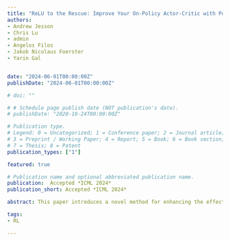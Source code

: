 ```yaml
---
title: "ReLU to the Rescue: Improve Your On-Policy Actor-Critic with Positive Advantages"
authors:
- Andrew Jesson
- Chris Lu
- admin
- Angelos Filos
- Jakob Nicolaus Foerster
- Yarin Gal


date: "2024-06-01T00:00:00Z"
publishDate: "2024-06-01T00:00:00Z"

# doi: ""

# # Schedule page publish date (NOT publication's date).
# publishDate: "2020-10-24T00:00:00Z"

# Publication type.
# Legend: 0 = Uncategorized; 1 = Conference paper; 2 = Journal article;
# 3 = Preprint / Working Paper; 4 = Report; 5 = Book; 6 = Book section;
# 7 = Thesis; 8 = Patent
publication_types: ["1"]

featured: true

# Publication name and optional abbreviated publication name.
publication:  Accepted *ICML 2024* 
publication_short: Accepted *ICML 2024*

abstract: This paper introduces a novel method for enhancing the effectiveness of the Asynchronous Advantage Actor-Critic (A3C) algorithm by incorporating state-aware exploration. We achieve this improvement through three simple yet impactful modifications (1) applying a ReLU function to advantage estimates, (2) using spectral normalization, and (3) incorporating dropout. We prove, under standard assumptions, that restricting policy updates to positive advantages optimizes a lower bound on the value function plus a constant. Further, we show that the constant is bounded proportional to the Lipschitz constant of the value function, which offers theoretical grounding for the use of spectral normalization. r application of dropout corresponds to approximate Bayesian inference over both the actor and critic parameters, which enables prudent exploration around the modes of the actor via Thompson sampling. Extensive empirical evaluations on diverse benchmarks reveal the superior performance of our approach compared to existing on-policy algorithms. Notably, we achieve significant improvements over Proximal Policy Optimization (PPO) in both the challenging ProcGen generalization benchmark, and the MuJoCo benchmark for continuous control.

tags:
- RL

---
```

